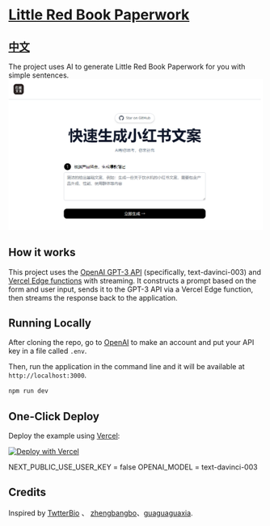 # [Little Red Book Paperwork](https://xhsai.yobb.top/)
## [中文](README_CN.md)

The project uses AI to generate Little Red Book Paperwork for you with simple sentences.
[![Little Red Book Paperwork](./public/screenshot.jpg)](https://xhsai.yobb.top/zh)



## How it works

This project uses the [OpenAI GPT-3 API](https://openai.com/api/) (specifically, text-davinci-003) and [Vercel Edge functions](https://vercel.com/features/edge-functions) with streaming. It constructs a prompt based on the form and user input, sends it to the GPT-3 API via a Vercel Edge function, then streams the response back to the application. 

## Running Locally

After cloning the repo, go to [OpenAI](https://beta.openai.com/account/api-keys) to make an account and put your API key in a file called `.env`.

Then, run the application in the command line and it will be available at `http://localhost:3000`.

```bash
npm run dev
```

## One-Click Deploy

Deploy the example using [Vercel](https://vercel.com?utm_source=github&utm_medium=readme&utm_campaign=vercel-examples):

[![Deploy with Vercel](https://vercel.com/button)](https://vercel.com/new/clone?repository-url=https://vercel.com/new/clone?repository-url=https://github.com/JeremyTsangchina/xhs&env=OPENAI_API_KEY,NEXT_PUBLIC_USE_USER_KEY,OPENAI_MODEL&project-name=weekly_report&repo-name=weekly_report)

NEXT_PUBLIC_USE_USER_KEY = false
OPENAI_MODEL = text-davinci-003

<!-- https://www.seotraininglondon.org/gpt3-business-email-generator/ -->
<!-- [![Little Red Book Paperwork](./public/screenshot.jpg)](https://xhsai.yobb.top/zh) -->

## Credits

Inspired by [TwtterBio](https://github.com/Nutlope/twitterbio) 、 [zhengbangbo](https://github.com/zhengbangbo/chat-simplifier)、[guaguaguaxia](https://github.com/guaguaguaxia/weekly_report). 


